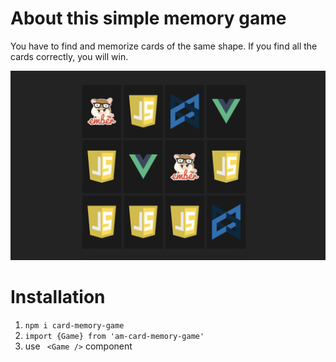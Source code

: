 # About this simple memory game

You have to find and memorize cards of the same shape. If you find all the cards correctly, you will win.

<div align="center">
        <a href="https://github.com/DevAnsar/am-card-memory-game" title="memorize cards">
            <img src="./public/image.png" alt="memorize cards" />
        </a>
</div>

# Installation

1. `npm i card-memory-game`
2. `import {Game} from 'am-card-memory-game' `
3. use ` <Game />` component
